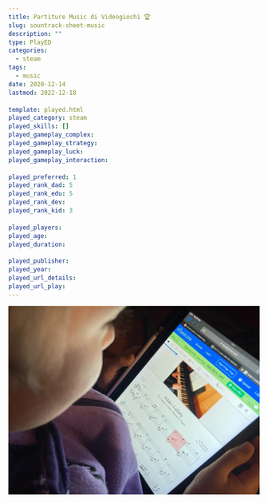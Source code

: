 ```yaml
---
title: Partiture Music di Videogiochi 🏆
slug: sountrack-sheet-music
description: ""
type: PlayED
categories:
  - steam
tags:
  - music
date: 2020-12-14
lastmod: 2022-12-18

template: played.html
played_category: steam
played_skills: []
played_gameplay_complex: 
played_gameplay_strategy: 
played_gameplay_luck: 
played_gameplay_interaction: 

played_preferred: 1
played_rank_dad: 5
played_rank_edu: 5
played_rank_dev: 
played_rank_kid: 3

played_players: 
played_age: 
played_duration: 

played_publisher: 
played_year: 
played_url_details: 
played_url_play: 
---
```


![](../../assets/img/played/steam/vg-score-music.webp)

